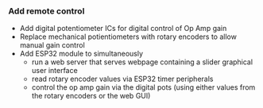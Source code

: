 ### Add remote control
- Add digital potentiometer ICs for digital control of Op Amp gain
- Replace mechanical potientiometers with rotary encoders to allow manual gain control
- Add ESP32 module to simultaneously
    - run a web server that serves webpage containing a slider graphical user interface
    - read rotary encoder values via ESP32 timer peripherals
    - control the op amp gain via the digital pots (using either values from the rotary encoders or the web GUI)
